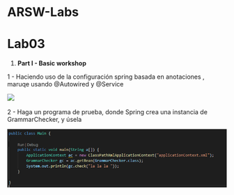 
# ARSW-Labs

# Lab03 



1. **Part I - Basic workshop**

1 - Haciendo uso de la configuración spring basada en anotaciones , maruqe usando @Autowired y @Service

![](img/1.PNG)

2 - Haga un programa de prueba, donde Spring crea una instancia de GrammarChecker, y úsela

![](img/main.PNG)






